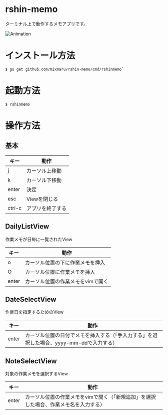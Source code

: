 # rshin-memo

ターミナル上で動作するメモアプリです。  

![Animation](https://user-images.githubusercontent.com/2360858/121778993-82a09780-cbd4-11eb-9c3d-3cbd705db189.gif)


# インストール方法
```
$ go get github.com/mixmaru/rshin-memo/cmd/rshinmemo`
```

# 起動方法
```
$ rshinmemo
```


# 操作方法
## 基本

|キー  |動作            |
|------|----------------|
|j     |カーソル上移動  |
|k     |カーソル下移動  |
|enter |決定            |
|esc   |Viewを閉じる    |
|ctrl-c|アプリを終了する|


## DailyListView

作業メモが日毎に一覧されたView

|キー |動作                             |
|-----|---------------------------------|
|o    |カーソル位置の下に作業メモを挿入 |
|O    |カーソル位置に作業メモを挿入     |
|enter|カーソル位置の作業メモをvimで開く|  

## DateSelectView

作業日を指定するためのView  

|キー |動作                                                                                  |
|-----|--------------------------------------------------------------------------------------|
|enter|カーソル位置の日付でメモを挿入する（「手入力する」を選択した場合、yyyy-mm-ddで入力する）|
  

## NoteSelectView

対象の作業メモを選択するView  

|キー |動作                                                                                 |
|-----|-------------------------------------------------------------------------------------|
|enter|カーソル位置の作業メモをvimで開く（「新規追加」を選択した場合、作業メモ名を入力する）|

